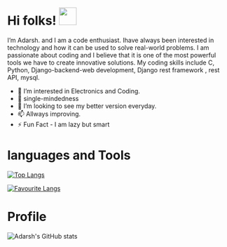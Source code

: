 
<h1>Hi folks! <img src="https://raw.githubusercontent.com/MartinHeinz/MartinHeinz/master/wave.gif" style="max-width: 100%;  display: inline-block;" data-target="animated-image.originalImage" width="40px"></h1>
I’m Adarsh. and I am a code enthusiast. Ihave always been interested in technology and how it can be used to solve real-world problems. I am passionate about coding and I believe that it is one of the most powerful tools we have to create innovative solutions. My coding skills include C, Python, Django-backend-web development, Django rest framework , rest API, mysql.




- 👀 I’m interested in Electronics and Coding.
- 🌱 single-mindedness
- 💞️ I’m looking to see my better version everyday.
- 📫 Allways improving.
- ⚡ Fun Fact - I am lazy but smart

<h1>languages and Tools</h1>

[![Top Langs](https://github-readme-stats.vercel.app/api/top-langs/?username=adarsh1o1)](https://github.com/adarsh1o1/github-readme-stats)

[![Favourite Langs](https://github-readme-stats.vercel.app/api/top-langs/?username=adarsh1o1&layout=pie)](https://github.com/adarsh1o1/github-readme-stats)

<h1>Profile</h1>

![Adarsh's GitHub stats](https://github-readme-stats.vercel.app/api?username=adarsh1o1&hide=contribs,prs&theme=radical)

<!---
Adarsh1o1/Adarsh1o1 is a ✨ special ✨ repository because its `README.md` (this file) appears on your GitHub profile.
You can click the Preview link to take a look at your changes.
--->
